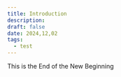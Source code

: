 ```yaml
---
title: Introduction
description: 
draft: false
date: 2024,12,02
tags:
  - test
---
```

This is the End of the New Beginning 